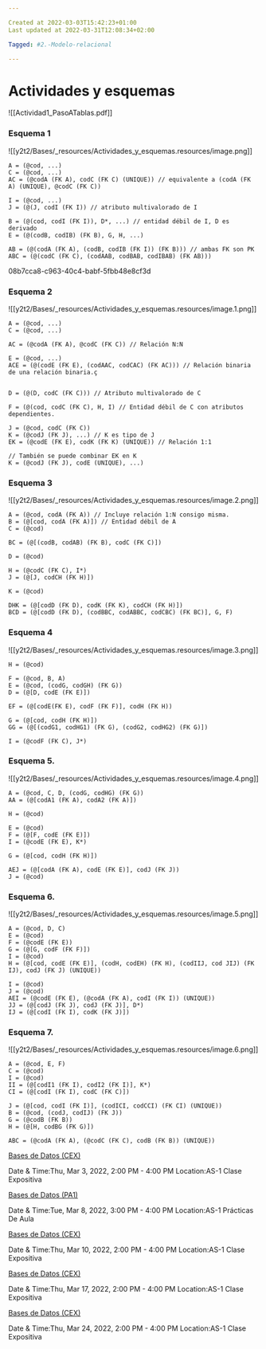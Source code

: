 ```yaml
---

Created at 2022-03-03T15:42:23+01:00
Last updated at 2022-03-31T12:08:34+02:00

Tagged: #2.-Modelo-relacional

---
```


# Actividades y esquemas

![[Actividad1_PasoATablas.pdf]]

### Esquema 1

![[y2t2/Bases/_resources/Actividades_y_esquemas.resources/image.png]]

```
A = (@cod, ...)
C = (@cod, ...)
AC = (@codA (FK A), codC (FK C) (UNIQUE)) // equivalente a (codA (FK A) (UNIQUE), @codC (FK C))

I = (@cod, ...)
J = (@(J, codI (FK I)) // atributo multivalorado de I

B = (@(cod, codI (FK I)), D*, ...) // entidad débil de I, D es derivado
E = (@(codB, codIB) (FK B), G, H, ...)

AB = (@(codA (FK A), (codB, codIB (FK I)) (FK B))) // ambas FK son PK
ABC = (@(codC (FK C), (codAAB, codBAB, codIBAB) (FK AB)))
```

<YARLE-EN-V10-TASK>08b7cca8-c963-40c4-babf-5fbb48e8cf3d</YARLE-EN-V10-TASK>

### Esquema 2

![[y2t2/Bases/_resources/Actividades_y_esquemas.resources/image.1.png]]

```
A = (@cod, ...)
C = (@cod, ...)

AC = (@codA (FK A), @codC (FK C)) // Relación N:N

E = (@cod, ...)
ACE = (@(codE (FK E), (codAAC, codCAC) (FK AC))) // Relación binaria de una relación binaria.ç


D = (@(D, codC (FK C))) // Atributo multivalorado de C

F = (@(cod, codC (FK C), H, I) // Entidad débil de C con atributos dependientes.

J = (@cod, codC (FK C))
K = (@codJ (FK J), ...) // K es tipo de J
EK = (@codE (FK E), codK (FK K) (UNIQUE)) // Relación 1:1

// También se puede combinar EK en K
K = (@codJ (FK J), codE (UNIQUE), ...)
```


### Esquema 3

![[y2t2/Bases/_resources/Actividades_y_esquemas.resources/image.2.png]]

```
A = (@cod, codA (FK A)) // Incluye relación 1:N consigo misma.
B = (@[cod, codA (FK A)]) // Entidad débil de A
C = (@cod)

BC = (@[(codB, codAB) (FK B), codC (FK C)])

D = (@cod)

H = (@codC (FK C), I*)
J = (@[J, codCH (FK H)])

K = (@cod)

DHK = (@[codD (FK D), codK (FK K), codCH (FK H)])
BCD = (@[codD (FK D), (codBBC, codABBC, codCBC) (FK BC)], G, F)
```


### Esquema 4

![[y2t2/Bases/_resources/Actividades_y_esquemas.resources/image.3.png]]

```
H = (@cod)

F = (@cod, B, A)
E = (@cod, (codG, codGH) (FK G))
D = (@[D, codE (FK E)])

EF = (@[codE(FK E), codF (FK F)], codH (FK H))

G = (@[cod, codH (FK H)])
GG = (@[(codG1, codHG1) (FK G), (codG2, codHG2) (FK G)])

I = (@codF (FK C), J*)
```



### Esquema 5.

![[y2t2/Bases/_resources/Actividades_y_esquemas.resources/image.4.png]]

```
A = (@cod, C, D, (codG, codHG) (FK G))
AA = (@[codA1 (FK A), codA2 (FK A)])

H = (@cod)

E = (@cod)
F = (@[F, codE (FK E)])
I = (@codE (FK E), K*)

G = (@[cod, codH (FK H)])

AEJ = (@[codA (FK A), codE (FK E)], codJ (FK J))
J = (@cod)
```


### Esquema 6.

![[y2t2/Bases/_resources/Actividades_y_esquemas.resources/image.5.png]]

```
A = (@cod, D, C)
E = (@cod)
F = (@codE (FK E))
G = (@[G, codF (FK F)])
I = (@cod)
H = (@[cod, codE (FK E)], (codH, codEH) (FK H), (codIIJ, cod JIJ) (FK IJ), codJ (FK J) (UNIQUE))

I = (@cod)
J = (@cod)
AEI = (@codE (FK E), (@codA (FK A), codI (FK I)) (UNIQUE))
JJ = (@[codJ (FK J), codJ (FK J)], D*)
IJ = (@[codI (FK I), codK (FK J)])
```



### Esquema 7.

![[y2t2/Bases/_resources/Actividades_y_esquemas.resources/image.6.png]]

```
A = (@cod, E, F)
C = (@cod)
I = (@cod)
II = (@[codI1 (FK I), codI2 (FK I)], K*)
CI = (@[codI (FK I), codC (FK C)])

J = (@[cod, codI (FK I)], (codICI, codCCI) (FK CI) (UNIQUE))
B = (@cod, (codJ, codIJ) (FK J))
G = (@codB (FK B))
H = (@[H, codBG (FK G)])

ABC = (@codA (FK A), (@codC (FK C), codB (FK B)) (UNIQUE))
```


[Bases de Datos (CEX)](https://www.google.com/calendar/event?eid=XzhkOWxjZ3JmZHByNmFzams2MHIzZ29wcDZncmphZGI1Nm9vajZkaG43NG82NGRqMzZkaTZhZTFsNnNzajJwOW42NWhnIHVuZGVyc2NvcmViaXNAbQ)

Date & Time:Thu, Mar 3, 2022, 2:00 PM - 4:00 PM
Location:AS-1
Clase Expositiva

[Bases de Datos (PA1)](https://www.google.com/calendar/event?eid=XzhkOWxjZ3JmZHByNmFzamtjOHM2MmRqM2NvcG0yZHBwNnNwMzJjcjFjZGhqaWRiNTc0b2owYzMzNmdzajJkcjRjb3NnIHVuZGVyc2NvcmViaXNAbQ)

Date & Time:Tue, Mar 8, 2022, 3:00 PM - 4:00 PM
Location:AS-1
Prácticas De Aula

[Bases de Datos (CEX)](https://www.google.com/calendar/event?eid=XzhkOWxjZ3JmZHByNmFzamtjNHJqaWNwa2M0cWpjcGhwNjhwM2FwMW82dGhqZWNobjY4cGoyY2IyYzRxbWNkMW03NG8wIHVuZGVyc2NvcmViaXNAbQ)

Date & Time:Thu, Mar 10, 2022, 2:00 PM - 4:00 PM
Location:AS-1
Clase Expositiva

[Bases de Datos (CEX)](https://www.google.com/calendar/event?eid=XzhkOWxjZ3JmZHByNmFzamtjNWdqY2MxZzZzcjNhb3BnY2dvMzJwOWk2MHJqYWQxajYxZ200ZDMzY2xoNjhjajNjOHJnIHVuZGVyc2NvcmViaXNAbQ)

Date & Time:Thu, Mar 17, 2022, 2:00 PM - 4:00 PM
Location:AS-1
Clase Expositiva

[Bases de Datos (CEX)](https://www.google.com/calendar/event?eid=XzhkOWxjZ3JmZHByNmFzamtjZ28zaW9oZ2NrcWo0Y3BwNnNvajhkMW42cGhtNm85cDZkaTY0cDFpNzRyamFvcGpjcGkwIHVuZGVyc2NvcmViaXNAbQ)

Date & Time:Thu, Mar 24, 2022, 2:00 PM - 4:00 PM
Location:AS-1
Clase Expositiva





